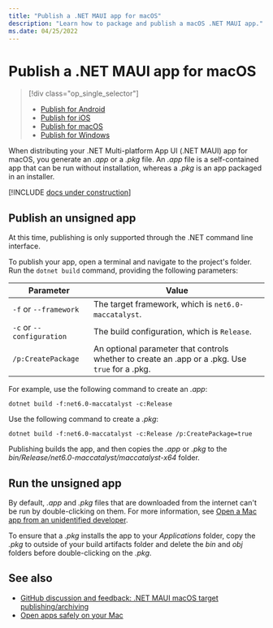 ```yaml
---
title: "Publish a .NET MAUI app for macOS"
description: "Learn how to package and publish a macOS .NET MAUI app."
ms.date: 04/25/2022
---
```


# Publish a .NET MAUI app for macOS

> [!div class="op_single_selector"]
>
> - [Publish for Android](../../android/deployment/overview.md)
> - [Publish for iOS](../../ios/deployment/overview.md)
> - [Publish for macOS](overview.md)
> - [Publish for Windows](../../windows/deployment/overview.md)

When distributing your .NET Multi-platform App UI (.NET MAUI) app for macOS, you generate an *.app* or a *.pkg* file. An *.app* file is a self-contained app that can be run without installation, whereas a *.pkg* is an app packaged in an installer.

[!INCLUDE [docs under construction](~/includes/preview-note.md)]

## Publish an unsigned app

At this time, publishing is only supported through the .NET command line interface.

To publish your app, open a terminal and navigate to the project's folder. Run the `dotnet build` command, providing the following parameters:

<!-- dotnet publish doesn't work at the time of writing -->

| Parameter                    | Value                                                                                           |
|------------------------------|-------------------------------------------------------------------------------------------------|
| `-f` or `--framework`        | The target framework, which is `net6.0-maccatalyst`.                                            |
| `-c` or `--configuration`    | The build configuration, which is `Release`.                                                    |
| `/p:CreatePackage`           | An optional parameter that controls whether to create an .app or a .pkg. Use `true` for a .pkg. |

For example, use the following command to create an *.app*:

```console
dotnet build -f:net6.0-maccatalyst -c:Release
```

Use the following command to create a *.pkg*:

```console
dotnet build -f:net6.0-maccatalyst -c:Release /p:CreatePackage=true
```

Publishing builds the app, and then copies the *.app* or *.pkg* to the *bin/Release/net6.0-maccatalyst/maccatalyst-x64* folder.

## Run the unsigned app

By default, *.app* and *.pkg* files that are downloaded from the internet can't be run by double-clicking on them. For more information, see [Open a Mac app from an unidentified developer](https://support.apple.com/en-gb/guide/mac-help/mh40616/mac).

To ensure that a *.pkg* installs the app to your *Applications* folder, copy the *.pkg* to outside of your build artifacts folder and delete the *bin* and *obj* folders before double-clicking on the *.pkg*.

## See also

- [GitHub discussion and feedback: .NET MAUI macOS target publishing/archiving](https://github.com/dotnet/maui/issues/5399)
- [Open apps safely on your Mac](https://support.apple.com/en-gb/HT202491)
